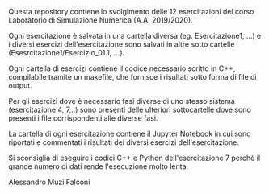 Questa repository contiene lo svolgimento delle 12 esercitazioni del corso Laboratorio di Simulazione Numerica (A.A. 2019/2020).

Ogni esercitazione è salvata in una cartella diversa (eg. Esercitazione1, ...) e i diversi esercizi dell'esercitazione sono salvati in altre sotto cartelle (Esesrcitazione1/Esercizio_01.1, ...).

Ogni cartella di esercizi contiene il codice necessario scritto in C++, compilabile tramite un makefile, che fornisce i risultati sotto forma di file di output. 

Per gli esercizi dove è necessario fasi diverse di uno stesso sistema (esercitazione 4, 7,..) sono presenti delle ulteriori sottocartelle dove sono presenti i file corrispondenti alle diverse fasi.

La cartella di ogni esercitazione contiene il Jupyter Notebook in cui sono riportati e commentati i risultati dei diversi esercizi dell'esercitazione.

Si sconsiglia di eseguire i codici C++ e Python dell'esercitazione 7 perchè il grande numero di dati rende l'esecuzione molto lenta.

Alessandro Muzi Falconi
